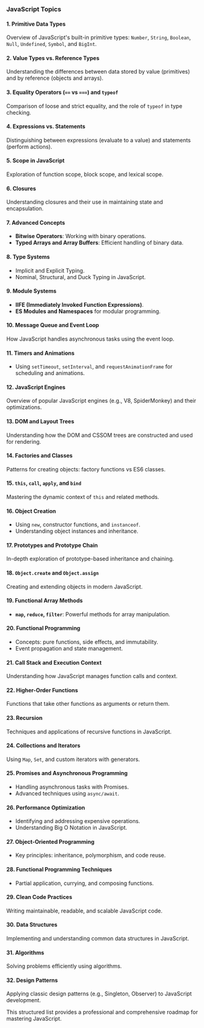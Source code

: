 ### JavaScript Topics

#### **1. Primitive Data Types**  
Overview of JavaScript's built-in primitive types: `Number`, `String`, `Boolean`, `Null`, `Undefined`, `Symbol`, and `BigInt`.

#### **2. Value Types vs. Reference Types**  
Understanding the differences between data stored by value (primitives) and by reference (objects and arrays).

#### **3. Equality Operators (`==` vs `===`) and `typeof`**  
Comparison of loose and strict equality, and the role of `typeof` in type checking.

#### **4. Expressions vs. Statements**  
Distinguishing between expressions (evaluate to a value) and statements (perform actions).

#### **5. Scope in JavaScript**  
Exploration of function scope, block scope, and lexical scope.

#### **6. Closures**  
Understanding closures and their use in maintaining state and encapsulation.

#### **7. Advanced Concepts**  
- **Bitwise Operators**: Working with binary operations.  
- **Typed Arrays and Array Buffers**: Efficient handling of binary data.

#### **8. Type Systems**  
- Implicit and Explicit Typing.  
- Nominal, Structural, and Duck Typing in JavaScript.

#### **9. Module Systems**  
- **IIFE (Immediately Invoked Function Expressions)**.  
- **ES Modules and Namespaces** for modular programming.

#### **10. Message Queue and Event Loop**  
How JavaScript handles asynchronous tasks using the event loop.

#### **11. Timers and Animations**  
- Using `setTimeout`, `setInterval`, and `requestAnimationFrame` for scheduling and animations.

#### **12. JavaScript Engines**  
Overview of popular JavaScript engines (e.g., V8, SpiderMonkey) and their optimizations.

#### **13. DOM and Layout Trees**  
Understanding how the DOM and CSSOM trees are constructed and used for rendering.

#### **14. Factories and Classes**  
Patterns for creating objects: factory functions vs ES6 classes.

#### **15. `this`, `call`, `apply`, and `bind`**  
Mastering the dynamic context of `this` and related methods.

#### **16. Object Creation**  
- Using `new`, constructor functions, and `instanceof`.  
- Understanding object instances and inheritance.

#### **17. Prototypes and Prototype Chain**  
In-depth exploration of prototype-based inheritance and chaining.

#### **18. `Object.create` and `Object.assign`**  
Creating and extending objects in modern JavaScript.

#### **19. Functional Array Methods**  
- **`map`, `reduce`, `filter`**: Powerful methods for array manipulation.

#### **20. Functional Programming**  
- Concepts: pure functions, side effects, and immutability.  
- Event propagation and state management.

#### **21. Call Stack and Execution Context**  
Understanding how JavaScript manages function calls and context.

#### **22. Higher-Order Functions**  
Functions that take other functions as arguments or return them.

#### **23. Recursion**  
Techniques and applications of recursive functions in JavaScript.

#### **24. Collections and Iterators**  
Using `Map`, `Set`, and custom iterators with generators.

#### **25. Promises and Asynchronous Programming**  
- Handling asynchronous tasks with Promises.  
- Advanced techniques using `async/await`.

#### **26. Performance Optimization**  
- Identifying and addressing expensive operations.  
- Understanding Big O Notation in JavaScript.

#### **27. Object-Oriented Programming**  
- Key principles: inheritance, polymorphism, and code reuse.

#### **28. Functional Programming Techniques**  
- Partial application, currying, and composing functions.

#### **29. Clean Code Practices**  
Writing maintainable, readable, and scalable JavaScript code.

#### **30. Data Structures**  
Implementing and understanding common data structures in JavaScript.

#### **31. Algorithms**  
Solving problems efficiently using algorithms.

#### **32. Design Patterns**  
Applying classic design patterns (e.g., Singleton, Observer) to JavaScript development. 

This structured list provides a professional and comprehensive roadmap for mastering JavaScript.